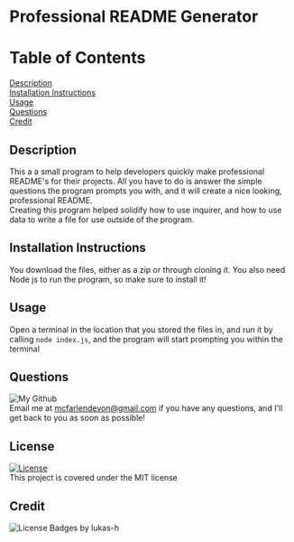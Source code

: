 # Professional README Generator

  # Table of Contents

  [Description](#description) <br>
  [Installation Instructions](#install) <br>
  [Usage](#usage) <br>
  [Questions](#questions) <br>
  [Credit](#credit) <br>
  
  ## Description <a name="description"></a>
  
  This a a small program to help developers quickly make professional README's for their projects. All you have to do is answer the simple questions the program prompts you with, and it will create a nice looking, professional README. <br> Creating this program helped solidify how to use inquirer, and how to use data to write a file for use outside of the program. 

  ## Installation Instructions <a name="install"></a>

  You download the files, either as a zip or through cloning it. You also need Node js to run the program, so make sure to install it!
  
  ## Usage <a name="usage"></a>

  Open a terminal in the location that you stored the files in, and run it by calling `node index.js`, and the program will start prompting you within the terminal

  ## Questions <a name="questions"></a>

  ![My Github](https://github.com/DevonMcFarlen) 
  <br>
  Email me at mcfarlendevon@gmail.com if you have any questions, and I'll get back to you as soon as possible!

  ## License
  [![License](https://img.shields.io/badge/License-MIT-yellow.svg)](https://opensource.org/licenses/MIT) <br> This project is covered under the MIT license

  ## Credit <a name="credit"></a>

  ![License Badges by lukas-h](https://gist.github.com/lukas-h/2a5d00690736b4c3a7ba)